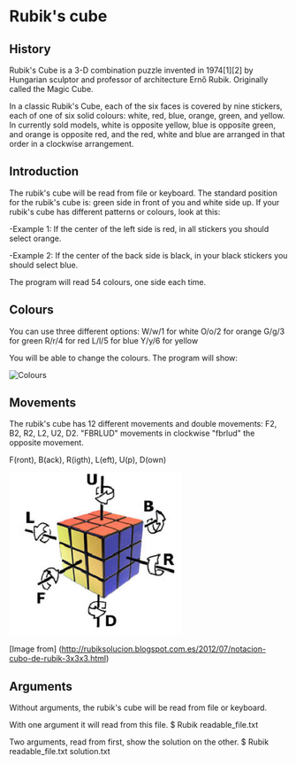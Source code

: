 # Rubik's cube
## History
Rubik's Cube is a 3-D combination puzzle invented in 1974[1][2] by Hungarian sculptor and professor of architecture Ernő Rubik. Originally called the Magic Cube.

In a classic Rubik's Cube, each of the six faces is covered by nine stickers, each of one of six solid colours: white, red, blue, orange, green, and yellow. In currently sold models, white is opposite yellow, blue is opposite green, and orange is opposite red, and the red, white and blue are arranged in that order in a clockwise arrangement.

## Introduction
The rubik's cube will be read from file or keyboard.
The standard position for the rubik's cube is: green side in front of you and white side up.
If your rubik's cube has different patterns or colours, look at this:

-Example 1: If the center of the left side is red, in all stickers you should select orange.

-Example 2: If the center of the back side is black, in your black stickers you should select blue.

The program will read 54 colours, one side each time.

## Colours
You can use three different options:
   W/w/1 for white
   O/o/2 for orange
   G/g/3 for green
   R/r/4 for red
   L/l/5 for blue
   Y/y/6 for yellow

You will be able to change the colours. The program will show:

![Colours](./img/colours.jepg "Colours")


## Movements
The rubik's cube has 12 different movements and double movements: F2, B2, R2, L2, U2, D2.
"FBRLUD" movements in clockwise
"fbrlud" the opposite movement.

F(ront), B(ack), R(igth), L(eft), U(p), D(own)

![Movements](./img/movements.jpg "Movements")

[Image from]
(http://rubiksolucion.blogspot.com.es/2012/07/notacion-cubo-de-rubik-3x3x3.html)

## Arguments
Without arguments, the rubik's cube will be read from file or keyboard.

With one argument it will read from this file.
$ Rubik readable_file.txt

Two arguments, read from first, show the solution on the other.
$ Rubik readable_file.txt solution.txt
